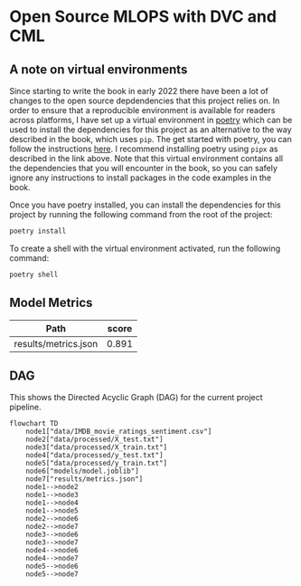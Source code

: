 # Open Source MLOPS with DVC and CML

## A note on virtual environments

Since starting to write the book in early 2022 there have been a lot of changes to the open source depdendencies that this project relies on. In order to ensure that a reproducible environment is available for readers across platforms, I have set up a virtual environment in [poetry](https://python-poetry.org/) which can be used to install the dependencies for this project as an alternative to the way described in the book, which uses `pip`. The get started with poetry, you can follow the instructions [here](https://python-poetry.org/docs/#installing-with-pipx). I recommend installing poetry using `pipx` as described in the link above. Note that this virtual environment contains all the dependencies that you will encounter in the book, so you can safely ignore any instructions to install packages in the code examples in the book.

Once you have poetry installed, you can install the dependencies for this project by running the following command from the root of the project:

```bash
poetry install
```

To create a shell with the virtual environment activated, run the following command:

```bash
poetry shell
```

## Model Metrics

| Path                 | score   |
|----------------------|---------|
| results/metrics.json | 0.891   |

## DAG

This shows the Directed Acyclic Graph (DAG) for the current project pipeline.

```mermaid
flowchart TD
	node1["data/IMDB_movie_ratings_sentiment.csv"]
	node2["data/processed/X_test.txt"]
	node3["data/processed/X_train.txt"]
	node4["data/processed/y_test.txt"]
	node5["data/processed/y_train.txt"]
	node6["models/model.joblib"]
	node7["results/metrics.json"]
	node1-->node2
	node1-->node3
	node1-->node4
	node1-->node5
	node2-->node6
	node2-->node7
	node3-->node6
	node3-->node7
	node4-->node6
	node4-->node7
	node5-->node6
	node5-->node7
```



